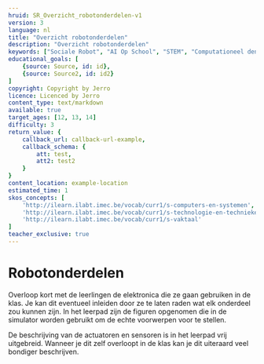 ```yaml
---
hruid: SR_Overzicht_robotonderdelen-v1
version: 3
language: nl
title: "Overzicht robotonderdelen"
description: "Overzicht robotonderdelen"
keywords: ["Sociale Robot", "AI Op School", "STEM", "Computationeel denken", "Grafisch programmeren"]
educational_goals: [
    {source: Source, id: id}, 
    {source: Source2, id: id2}
]
copyright: Copyright by Jerro
licence: Licenced by Jerro
content_type: text/markdown
available: true
target_ages: [12, 13, 14]
difficulty: 3
return_value: {
    callback_url: callback-url-example,
    callback_schema: {
        att: test,
        att2: test2
    }
}
content_location: example-location
estimated_time: 1
skos_concepts: [
    'http://ilearn.ilabt.imec.be/vocab/curr1/s-computers-en-systemen', 
    'http://ilearn.ilabt.imec.be/vocab/curr1/s-technologie-en-technieken', 
    'http://ilearn.ilabt.imec.be/vocab/curr1/s-vaktaal'
]
teacher_exclusive: true
---
```

# Robotonderdelen
Overloop kort met de leerlingen de elektronica die ze gaan gebruiken in de klas. Je kan dit eventueel inleiden door ze te laten raden wat elk onderdeel zou kunnen zijn.
In het leerpad zijn de figuren opgenomen die in de simulator worden gebruikt om de echte voorwerpen voor te stellen.

De beschrijving van de actuatoren en sensoren is in het leerpad vrij uitgebreid. Wanneer je dit zelf overloopt in de klas kan je dit uiteraard veel bondiger beschrijven.
